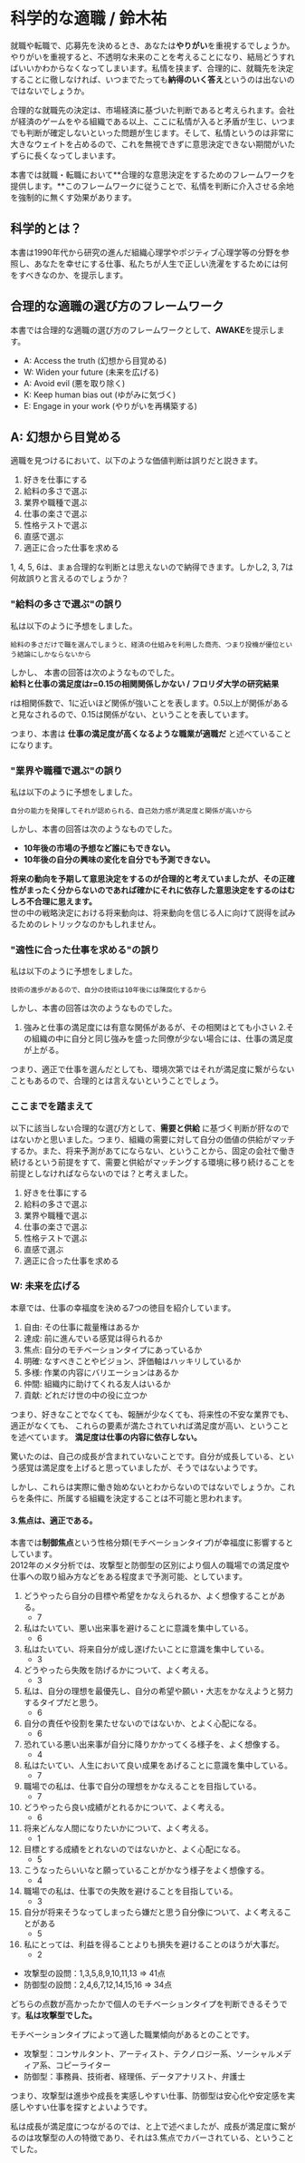 # 科学的な適職 / 鈴木祐
就職や転職で、応募先を決めるとき、あなたは**やりがい**を重視するでしょうか。やりがいを重視すると、不透明な未来のことを考えることになり、結局どうすればいいかわからなくなってしまいます。私情を挟まず、合理的に、就職先を決定することに徹しなければ、いつまでたっても**納得のいく答え**というのは出ないのではないでしょうか。

合理的な就職先の決定は、市場経済に基づいた判断であると考えられます。会社が経済のゲームをやる組織である以上、ここに私情が入ると矛盾が生じ、いつまでも判断が確定しないといった問題が生じます。そして、私情というのは非常に大きなウェイトを占めるので、これを無視できずに意思決定できない期間がいたずらに長くなってしまいます。

本書では就職・転職において**合理的な意思決定をするためのフレームワークを提供します。**このフレームワークに従うことで、私情を判断に介入させる余地を強制的に無くす効果があります。

## 科学的とは？
本書は1990年代から研究の進んだ組織心理学やポジティブ心理学等の分野を参照し、あなたを幸せにする仕事、私たちが人生で正しい洗濯をするためには何をすべきなのか、を提示します。

## 合理的な適職の選び方のフレームワーク
本書では合理的な適職の選び方のフレームワークとして、**AWAKE**を提示します。
- A: Access the truth (幻想から目覚める)
- W: Widen your future (未来を広げる)
- A: Avoid evil (悪を取り除く)
- K: Keep human bias out (ゆがみに気づく)
- E: Engage in your work (やりがいを再構築する)

## A: 幻想から目覚める
適職を見つけるにおいて、以下のような価値判断は誤りだと説きます。
1. 好きを仕事にする
2. 給料の多さで選ぶ
3. 業界や職種で選ぶ
4. 仕事の楽さで選ぶ
5. 性格テストで選ぶ
6. 直感で選ぶ
7. 適正に合った仕事を求める

1, 4, 5, 6は、まぁ合理的な判断とは思えないので納得できます。しかし2, 3, 7は何故誤りと言えるのでしょうか？

### "給料の多さで選ぶ"の誤り
私は以下のように予想をしました。  
```
給料の多さだけで職を選んでしまうと、経済の仕組みを利用した商売、つまり投機が優位という結論にしかならないから
```

しかし、 本書の回答は次のようなものでした。  
**給料と仕事の満足度はr=0.15の相関関係しかない / フロリダ大学の研究結果**

rは相関係数で、1に近いほど関係が強いことを表します。0.5以上が関係があると見なされるので、0.15は関係がない、ということを表しています。  

つまり、本書は **仕事の満足度が高くなるような職業が適職だ** と述べていることになります。


### "業界や職種で選ぶ"の誤り
私は以下のように予想をしました。  
```
自分の能力を発揮してそれが認められる、自己効力感が満足度と関係が高いから
```

しかし、本書の回答は次のようなものでした。  
- **10年後の市場の予想など誰にもできない。**
- **10年後の自分の興味の変化を自分でも予測できない。**

**将来の動向を予期して意思決定をするのが合理的と考えていましたが、その正確性がまったく分からないのであれば確かにそれに依存した意思決定をするのはむしろ不合理に思えます。**  
世の中の戦略決定における将来動向は、将来動向を信じる人に向けて説得を試みるためのレトリックなのかもしれません。

### "適性に合った仕事を求める"の誤り
私は以下のように予想をしました。
```
技術の進歩があるので、自分の技術は10年後には陳腐化するから
```

しかし、本書の回答は次のようなものでした。  
1. 強みと仕事の満足度には有意な関係があるが、その相関はとても小さい
2.その組織の中に自分と同じ強みを盛った同僚が少ない場合には、仕事の満足度が上がる。

つまり、適正で仕事を選んだとしても、環境次第ではそれが満足度に繋がらないこともあるので、合理的とは言えないということでしょう。

### ここまでを踏まえて
以下に該当しない合理的な選び方として、**需要と供給** に基づく判断が肝なのではないかと思いました。つまり、組織の需要に対して自分の価値の供給がマッチするか。また、将来予測があてにならない、ということから、固定の会社で働き続けるという前提をすて、需要と供給がマッチングする環境に移り続けることを前提としなければならないのでは？と考えました。

1. 好きを仕事にする
2. 給料の多さで選ぶ
3. 業界や職種で選ぶ
4. 仕事の楽さで選ぶ
5. 性格テストで選ぶ
6. 直感で選ぶ
7. 適正に合った仕事を求める

### W: 未来を広げる
本章では、仕事の幸福度を決める7つの徳目を紹介しています。  
1. 自由: その仕事に裁量権はあるか
2. 達成: 前に進んでいる感覚は得られるか
3. 焦点: 自分のモチベーションタイプにあっているか
4. 明確: なすべきことやビジョン、評価軸はハッキリしているか
5. 多様: 作業の内容にバリエーションはあるか
6. 仲間: 組織内に助けてくれる友人はいるか
7. 貢献: どれだけ世の中の役に立つか

つまり、好きなことでなくても、報酬が少なくても、将来性の不安な業界でも、適正がなくても、 これらの要素が満たされていれば満足度が高い、ということを述べています。 **満足度は仕事の内容に依存しない。**

驚いたのは、自己の成長が含まれていないことです。自分が成長している、という感覚は満足度を上げると思っていましたが、そうではないようです。

しかし、これらは実際に働き始めないとわからないのではないでしょうか。これらを条件に、所属する組織を決定することは不可能と思われます。 

#### 3.焦点は、適正である。
本書では**制御焦点**という性格分類(モチベーションタイプ)が幸福度に影響するとしています。  
2012年のメタ分析では、攻撃型と防御型の区別により個人の職場での満足度や仕事への取り組み方などをある程度まで予測可能、としています。

1. どうやったら自分の目標や希望をかなえられるか、よく想像することがある。
    - 7
2. 私はたいてい、悪い出来事を避けることに意識を集中している。
    - 6
3. 私はたいてい、将来自分が成し遂げたいことに意識を集中している。
    - 3
4. どうやったら失敗を防げるかについて、よく考える。
    - 3
5. 私は、自分の理想を最優先し、自分の希望や願い・大志をかなえようと努力するタイプだと思う。
    - 6
6. 自分の責任や役割を果たせないのではないか、とよく心配になる。
    - 6
7. 恐れている悪い出来事が自分に降りかかってくる様子を、よく想像する。
    - 4
8. 私はたいてい、人生において良い成果をあげることに意識を集中している。
    - 7
9. 職場での私は、仕事で自分の理想をかなえることを目指している。
    - 7
10. どうやったら良い成績がとれるかについて、よく考える。
    - 6
11. 将来どんな人間になりたいかについて、よく考える。
    - 1
12. 目標とする成績をとれないのではないかと、よく心配になる。
    - 5
13. こうなったらいいなと願っていることがかなう様子をよく想像する。
    - 4
14. 職場での私は、仕事での失敗を避けることを目指している。
    - 3
15. 自分が将来そうなってしまったら嫌だと思う自分像について、よく考えることがある
    - 5
16. 私にとっては、利益を得ることよりも損失を避けることのほうが大事だ。
    - 2

- 攻撃型の設問：1,3,5,8,9,10,11,13 ⇒ 41点
- 防御型の設問：2,4,6,7,12,14,15,16 ⇒ 34点

どちらの点数が高かったかで個人のモチベーションタイプを判断できるそうです。**私は攻撃型でした。**

モチベーションタイプによって適した職業傾向があるとのことです。
- 攻撃型：コンサルタント、アーティスト、テクノロジー系、ソーシャルメディア系、コピーライター
- 防御型：事務員、技術者、経理係、データアナリスト、弁護士

つまり、攻撃型は進歩や成長を実感しやすい仕事、防御型は安心化や安定感を実感しやすい仕事を探すとよいようです。

私は成長が満足度につながるのでは、と上で述べましたが、成長が満足度に繋がるのは攻撃型の人の特徴であり、それは3.焦点でカバーされている、ということでした。
